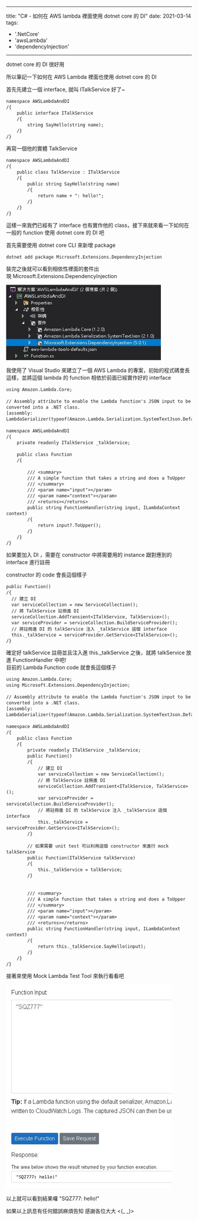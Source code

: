 
---
title: "C# - 如何在 AWS lambda 裡面使用 dotnet core 的 DI"
date: 2021-03-14
tags: 
  - '.NetCore'
  - 'awsLambda'
  - 'dependencyInjection'
---

dotnet core 的 DI 很好用

所以筆記一下如何在 AWS Lambda 裡面也使用 dotnet core 的 DI

首先先建立一個 interface, 就叫 ITalkService 好了~

    namespace AWSLambdaAndDI
    /{
        public interface ITalkService
        /{
            string SayHello(string name);
        /}
    /}

再寫一個他的實體 TalkService

    namespace AWSLambdaAndDI
    /{
        public class TalkService : ITalkService
        /{
            public string SayHello(string name)
            /{
                return name + ": hello!";
            /}
        /}
    /}

這樣一來我們已經有了 interface 也有實作他的 class，接下來就來看一下如何在一般的 function 使用 dotnet core 的 DI 吧

首先需要使用 dotnet core CLI 來新增 package

    dotnet add package Microsoft.Extensions.DependencyInjection

裝完之後就可以看到相依性裡面的套件出現 Microsoft.Extensions.DependencyInjection

![](/img/2021-AWSLambdaUseDotnetCoreDI/1615732181.png)

我使用了 Visual Studio 來建立了一個 AWS Lambda 的專案，初始的程式碼會長這樣，並將這個 lambda 的 function 相依於前面已經實作好的 interface

    using Amazon.Lambda.Core;
    
    // Assembly attribute to enable the Lambda function's JSON input to be converted into a .NET class.
    [assembly: LambdaSerializer(typeof(Amazon.Lambda.Serialization.SystemTextJson.DefaultLambdaJsonSerializer))]
    
    namespace AWSLambdaAndDI
    /{
        private readonly ITalkService _talkService;
    
        public class Function
        /{
            
            /// <summary>
            /// A simple function that takes a string and does a ToUpper
            /// </summary>
            /// <param name="input"></param>
            /// <param name="context"></param>
            /// <returns></returns>
            public string FunctionHandler(string input, ILambdaContext context)
            /{
                return input?.ToUpper();
            /}
        /}
    /}
    

如果要加入 DI ，需要在 constructor 中將需要用的 instance 跟對應到的 interface 進行註冊

constructor 的 code 會長這個樣子

    public Function()
    /{
      // 建立 DI
      var serviceCollection = new ServiceCollection();
      // 將 TalkService 註冊進 DI
      serviceCollection.AddTransient<ITalkService, TalkService>();
      var serviceProvider = serviceCollection.BuildServiceProvider();
      // 將註冊進 DI 的 talkService 注入 _talkService 這個 interface
      this._talkService = serviceProvider.GetService<ITalkService>();
    /}

確定好 talkService 註冊並且注入進 this.\_talkService 之後，就將 talkService 放進 FunctionHandler 中吧!  
目前的 Lambda Function code 就會長這個樣子

    using Amazon.Lambda.Core;
    using Microsoft.Extensions.DependencyInjection;
    
    // Assembly attribute to enable the Lambda function's JSON input to be converted into a .NET class.
    [assembly: LambdaSerializer(typeof(Amazon.Lambda.Serialization.SystemTextJson.DefaultLambdaJsonSerializer))]
    
    namespace AWSLambdaAndDI
    /{
        public class Function
        /{
            private readonly ITalkService _talkService;
            public Function()
            /{
                // 建立 DI
                var serviceCollection = new ServiceCollection();
                // 將 TalkService 註冊進 DI
                serviceCollection.AddTransient<ITalkService, TalkService>();
                var serviceProvider = serviceCollection.BuildServiceProvider();
                // 將註冊進 DI 的 talkService 注入 _talkService 這個 interface
                this._talkService = serviceProvider.GetService<ITalkService>();
            /}
    
            // 如果需要 unit test 可以利用這個 constructor 來進行 mock talkService
            public Function(ITalkService talkService)
            /{
                this._talkService = talkService;
            /}
    
    
            /// <summary>
            /// A simple function that takes a string and does a ToUpper
            /// </summary>
            /// <param name="input"></param>
            /// <param name="context"></param>
            /// <returns></returns>
            public string FunctionHandler(string input, ILambdaContext context)
            /{
                return this._talkService.SayHello(input);
            /}
        /}
    /}
    

接著來使用 Mock Lambda Test Tool 來執行看看吧

![](/img/2021-AWSLambdaUseDotnetCoreDI/1615734335.png)

以上就可以看到結果囉 "SQZ777: hello!"

如果以上訊息有任何錯誤麻煩告知 感謝各位大大 <(\_ \_)>